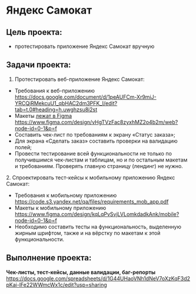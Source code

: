 # Яндекс Самокат

## Цель проекта:

- протестировать приложение Яндекс Самокат вручную

## **Задачи проекта:**

1. Протестировать веб-приложение Яндекс Самокат:

- Требования к веб-приложению <https://docs.google.com/document/d/1peAUFCm-Xr9miJ-YRCQjRMekcuU1_qbHAC2dm3PFK_I/edit?tab=t.0#heading=h.uwghzsu8i2st>
-  Макеты [лежат в Figma](https://www.figma.com/design/vHgTVzFac8zyxhMZ2o4b2m/web) <https://www.figma.com/design/vHgTVzFac8zyxhMZ2o4b2m/web?node-id=0-1&p=f>
- Составить чек-лист по требованиям к экрану «Статус заказа»;
- Для экрана «Сделать заказ» составить проверки на валидацию полей;
- Провести тестирование всей функциональности не только по получившимся чек-листам и таблицам, но и по остальным макетам и требованиям. Проверять главную страницу (лендинг) не нужно.


2\. Спроектировать тест-кейсы к мобильному приложению Яндекс Самокат:

- Требования к мобильному приложению <https://code.s3.yandex.net/qa/files/requirements_mob_app.pdf>
- Макеты к мобильному приложению <https://www.figma.com/design/kqLqPvSvjLVLomkdadkAnk/mobile?node-id=0-1&p=f>
- Необходимо составить тесты на функциональность, выделенную жирным шрифтом, также и на вёрстку по макетам к этой функциональности.


## Выполнение проекта:

**Чек-листы, тест-кейсы, данные валидации, баг-репорты** <https://docs.google.com/spreadsheets/d/1G44UHaoVNh1dNeV7oXzKqF3d2pKai-lFe22WWmcWx1c/edit?usp=sharing>


